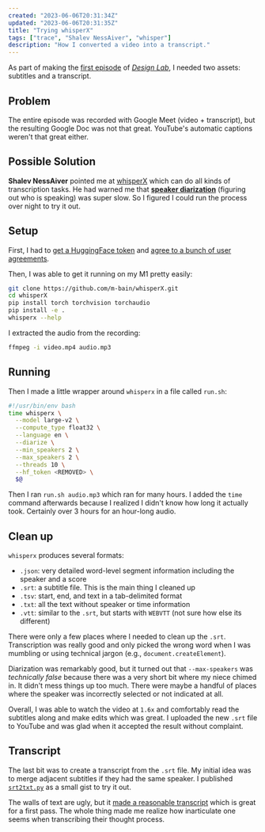```yaml
---
created: "2023-06-06T20:31:34Z"
updated: "2023-06-06T20:31:35Z"
title: "Trying whisperX"
tags: ["trace", "Shalev NessAiver", "whisper"]
description: "How I converted a video into a transcript."
---
```


As part of making the [first episode](/blog/2023/06/design-lab-1.html) of [_Design Lab_](/blog/tag/design-lab/), I needed two assets: subtitles and a transcript.

## Problem

The entire episode was recorded with Google Meet (video + transcript), but the resulting Google Doc was not that great. YouTube's automatic captions weren't that great either.

## Possible Solution

**Shalev NessAiver** pointed me at [whisperX](https://github.com/m-bain/whisperX) which can do all kinds of transcription tasks. He had warned me that [**speaker diarization**](https://en.wikipedia.org/wiki/Speaker_diarisation) (figuring out who is speaking) was super slow. So I figured I could run the process over night to try it out.

## Setup

First, I had to [get a HuggingFace token](https://huggingface.co/settings/tokens) and [agree to a bunch of user agreements](https://github.com/m-bain/whisperX#speaker-diarization).

Then, I was able to get it running on my M1 pretty easily:

```bash
git clone https://github.com/m-bain/whisperX.git
cd whisperX
pip install torch torchvision torchaudio
pip install -e .
whisperx --help
```

I extracted the audio from the recording:

```bash
ffmpeg -i video.mp4 audio.mp3
```

## Running

Then I made a little wrapper around `whisperx` in a file called `run.sh`:

```bash
#!/usr/bin/env bash
time whisperx \
  --model large-v2 \
  --compute_type float32 \
  --language en \
  --diarize \
  --min_speakers 2 \
  --max_speakers 2 \
  --threads 10 \
  --hf_token <REMOVED> \
  $@
```

Then I ran `run.sh audio.mp3` which ran for many hours. I added the `time` command afterwards because I realized I didn't know how long it actually took. Certainly over 3 hours for an hour-long audio.

## Clean up

`whisperx` produces several formats:

- `.json`: very detailed word-level segment information including the speaker and a score
- `.srt`: a subtitle file. This is the main thing I cleaned up
- `.tsv`: start, end, and text in a tab-delimited format
- `.txt`: all the text without speaker or time information
- `.vtt`: similar to the `.srt`, but starts with `WEBVTT` (not sure how else its different)

There were only a few places where I needed to clean up the `.srt`. Transcription was really good and only picked the wrong word when I was mumbling or using technical jargon (e.g., `document.createElement`).

Diarization was remarkably good, but it turned out that `--max-speakers` was _technically false_ because there was a very short bit where my niece chimed in. It didn't mess things up too much. There were maybe a handful of places where the speaker was incorrectly selected or not indicated at all.

Overall, I was able to watch the video at `1.6x` and comfortably read the subtitles along and make edits which was great. I uploaded the new `.srt` file to YouTube and was glad when it accepted the result without complaint.

## Transcript

The last bit was to create a transcript from the `.srt` file. My initial idea was to merge adjacent subtitles if they had the same speaker. I published [`srt2txt.py`](https://gist.github.com/metaist/b10433ccc6795d4ed82ef42e0b70a209) as a small gist to try it out.

The walls of text are ugly, but it [made a reasonable transcript](/blog/2023/06/design-lab-1.html#introduction) which is great for a first pass. The whole thing made me realize how inarticulate one seems when transcribing their thought process.
